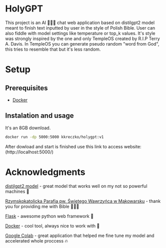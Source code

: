 # HolyGPT
This project is an AI 🚀🚀🚀 chat web application based on distilgpt2 model meant to finish text inputted by user in the style of Polish Bible. User can also fiddle with model settings like temperature or top_k values. It's style was strongly inspired by the one and only TempleOS created by R.I.P Terry A. Davis. In TempleOS you can generate pseudo random "word from God", this tries to resemble that but it's less random.
# Setup

## Prerequisites
- [Docker](https://www.docker.com/)

## Instalation and usage
It's an 8GB download.

```sh
docker run -dp 5000:5000 kkreczko/holygpt:v1
```
After dowload and start is finished use this link to access website: (http://localhost:5000/)

# Acknowledgments
[distilgpt2 model](https://huggingface.co/distilbert/distilgpt2) - great model that works well on my not so powerful machines 🤟

[Rzymskokatolicka Parafia pw. Świętego Wawrzyńca w Mąkowarsku](http://www.makowarsko-parafia.pl/downloads/PS.pdf) - thank you for providing me with Bible 🙏🙏🙏

[Flask](https://flask.palletsprojects.com/en/3.0.x/) - awesome python web framework 📯

[Docker](https://www.docker.com/) - cool tool, always nice to work with 🐳

[Google Colab](https://colab.research.google.com/) - great application that helped me fine tune my model and accelerated whole proccess 🔥

